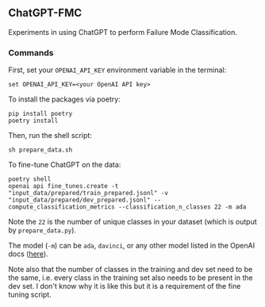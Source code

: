## ChatGPT-FMC

Experiments in using ChatGPT to perform Failure Mode Classification.

### Commands

First, set your `OPENAI_API_KEY` environment variable in the terminal:

    set OPENAI_API_KEY=<your OpenAI API key>

To install the packages via poetry:

    pip install poetry
    poetry install

Then, run the shell script:

    sh prepare_data.sh

To fine-tune ChatGPT on the data:

    poetry shell
    openai api fine_tunes.create -t "input_data/prepared/train_prepared.jsonl" -v "input_data/prepared/dev_prepared.jsonl" --compute_classification_metrics --classification_n_classes 22 -m ada

Note the `22` is the number of unique classes in your dataset (which is output by `prepare_data.py`).

The model (`-m`) can be `ada`, `davinci`, or any other model listed in the OpenAI docs ([here](https://platform.openai.com/docs/guides/fine-tuning)).

Note also that the number of classes in the training and dev set need to be the same, i.e. every class in the training set also needs to be present in the dev set. I don't know why it is like this but it is a requirement of the fine tuning script.
